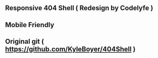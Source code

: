## Responsive 404 Shell ( Redesign by Codelyfe )


## Mobile Friendly 

## Original git ( https://github.com/KyleBoyer/404Shell )


